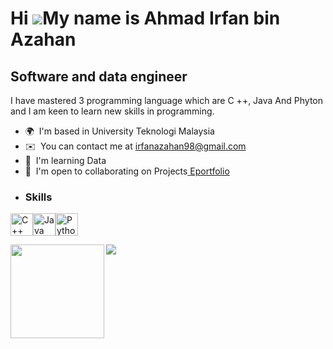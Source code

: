 Hi ![](https://user-images.githubusercontent.com/18350557/176309783-0785949b-9127-417c-8b55-ab5a4333674e.gif)My name is Ahmad Irfan bin Azahan
==============================================================================================================================================

Software and data engineer
--------------------------

I have mastered 3 programming language which are C ++, Java And Phyton and I am keen to learn new skills in programming.

*   🌍  I'm based in University Teknologi Malaysia
*   ✉️  You can contact me at [irfanazahan98@gmail.com](mailto:irfanazahan98@gmail.com)
*   🧠  I'm learning Data
*   🤝  I'm open to collaborating on Projects<a href="https://www.github.com/IrfanAzahan" target="_blank" rel="noreferrer">
 [Eportfolio](https://irfanazahan.github.io)
*   ### Skills 
<p align="left">
<a href="https://docs.microsoft.com/en-us/cpp/?view=msvc-170" target="_blank" rel="noreferrer"><img src="https://raw.githubusercontent.com/danielcranney/readme-generator/main/public/icons/skills/cplusplus-colored.svg" width="36" height="36" alt="C++" /></a><a href="https://www.oracle.com/java/" target="_blank" rel="noreferrer"><img src="https://raw.githubusercontent.com/danielcranney/readme-generator/main/public/icons/skills/java-colored.svg" width="36" height="36" alt="Java" /></a><a href="https://www.python.org/" target="_blank" rel="noreferrer"><img src="https://raw.githubusercontent.com/danielcranney/readme-generator/main/public/icons/skills/python-colored.svg" width="36" height="36" alt="Python" /></a>
                    </p>
<img
                  src="https://img.shields.io/github/followers/IrfanAzahan?logo=github&style=for-the-badge&color=ef4444&labelColor=1c1917" /></a>                   
                
                  
                  
               

<img align="left" height="150" src="https://upload.wikimedia.org/wikipedia/en/thumb/c/c7/Chill_guy_original_artwork.jpg/220px-Chill_guy_original_artwork.jpg"  />

